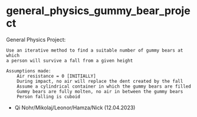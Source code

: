 # general_physics_gummy_bear_project
General Physics Project:
    
    Use an iterative method to find a suitable number of gummy bears at which
    a person will survive a fall from a given height
    
    Assumptions made:
        Air resistance = 0 [INITIALLY]
        During impact, no air will replace the dent created by the fall
        Assume a cylindrical container in which the gummy bears are filled
        Gummy bears are fully molten, no air in between the gummy bears
        Person falling is cuboid

- Qi Nohr/Mikolaj/Leonor/Hamza/Nick (12.04.2023)
